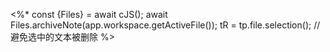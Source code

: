 <%*
const {Files} = await cJS();
await Files.archiveNote(app.workspace.getActiveFile());
tR = tp.file.selection(); // 避免选中的文本被删除
%>